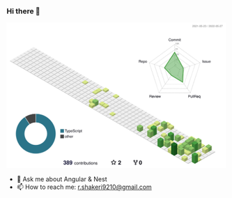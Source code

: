 ### Hi there 👋

![](./profile-3d-contrib/profile-green-animate.svg)

<!-- - 🔭 I’m currently working on  -->
<!-- - 🌱 I’m currently learning ... -->
<!-- - 👯 I’m looking to collaborate on ... -->
<!-- - 🤔 I’m looking for help with ... -->
- 💬 Ask me about Angular & Nest
- 📫 How to reach me: r.shakeri9210@gmail.com
<!-- - 😄 Pronouns: ... -->
<!-- - ⚡ Fun fact: ... -->

